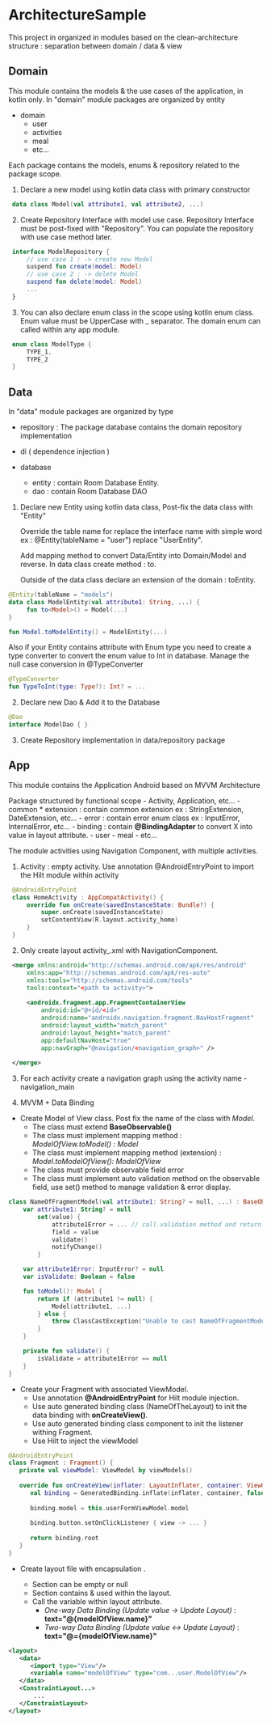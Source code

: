 # ArchitectureSample

This project in organized in modules based on the clean-architecture structure : separation between domain / data & view

## Domain
This module contains the models & the use cases of the application, in kotlin only.
In "domain" module packages are organized by entity
  - domain  
    - user
    - activities
    - meal
    - etc...


Each package contains the models, enums & repository related to the package scope.
   1. Declare a new model using kotlin data class with primary constructor
        
   ```kotlin
    data class Model(val attribute1, val attribute2, ...)
   ```
    
   2. Create Repository Interface with model use case. Repository Interface must be post-fixed with "Repository".
    You can populate the repository with use case method later.
    
   ```kotlin
    interface ModelRepository {
        // use case 1 : -> create new Model
        suspend fun create(model: Model)
        // use case 2 : -> delete Model
        suspend fun delete(model: Model)
        ...
    }
   ```

   3. You can also declare enum class in the scope using kotlin enum class. Enum value must be UpperCase with _ separator.
   The domain enum can called within any app module.
    
   ```kotlin
    enum class ModelType {
        TYPE_1,
        TYPE_2
    }
   ```

## Data
In "data" module packages are organized by type
  - repository : The package database contains the domain repository implementation

  - di ( dependence injection )

  - database
    - entity : contain Room Database Entity.
    - dao : contain Room Database DAO 

  1. Declare new Entity using kotlin data class, Post-fix the data class with "Entity"

       Override the table name for replace the interface name with simple word
       ex : @Entity(tableName = "user") replace "UserEntity".

       Add mapping method to convert Data/Entity into Domain/Model and reverse.
       In data class create method : to<Model>.

       Outside of the data class declare an extension of the domain : to<Model>Entity.
 
  ```kotlin
  @Entity(tableName = "models")
  data class ModelEntity(val attribute1: String, ...) {
       fun to<Model>() = Model(...)
  }

  fun Model.toModelEntity() = ModelEntity(...)
  ```

  Also if your Entity contains attribute with Enum type you need to create a type converter to convert the enum value to Int in database.
  Manage the null case conversion in @TypeConverter
       
  ```kotlin
  @TypeConverter
  fun TypeToInt(type: Type?): Int? = ...
  ```

  2. Declare new Dao & Add it to the Database
       
  ```kotlin
  @Dao
  interface ModelDao { }
  ```

  3. Create Repository implementation in data/repository package
    
## App
This module contains the Application Android based on MVVM Architecture

Package structured by functional scope
    - Activity, Application, etc...
    - common
        * extension : contain common extension ex : StringExtension, DateExtension, etc...
    - error : contain error enum class ex : InputError, InternalError, etc...
    - binding : contain **@BindingAdapter** to convert X into value in layout attribute.
    - user
    - meal
    - etc...
    
The module activities using Navigation Component, with multiple activities.
   1. <Name>Activity : empty activity. Use annotation @AndroidEntryPoint to import the Hilt module within activity
    
   ```kotlin
    @AndroidEntryPoint
    class HomeActivity : AppCompatActivity() {
        override fun onCreate(savedInstanceState: Bundle?) {
            super.onCreate(savedInstanceState)
            setContentView(R.layout.activity_home)
        }
    }
   ```
    
   2. Only create layout activity_<name>.xml with NavigationComponent.
    
   ```xml
    <merge xmlns:android="http://schemas.android.com/apk/res/android"
        xmlns:app="http://schemas.android.com/apk/res-auto"
        xmlns:tools="http://schemas.android.com/tools"
        tools:context="<path to activity>">
    
        <androidx.fragment.app.FragmentContainerView
            android:id="@+id/<id>"
            android:name="androidx.navigation.fragment.NavHostFragment"
            android:layout_width="match_parent"
            android:layout_height="match_parent"
            app:defaultNavHost="true"
            app:navGraph="@navigation/<navigation_graph>" />
    
    </merge>
   ```
    
   3. For each activity create a navigation graph using the activity name
    - navigation_main

   4. MVVM + Data Binding
   
   - Create Model of View class. Post fix the name of the class with *Model*.
      * The class must extend **BaseObservable()**
      * The class must implement mapping method : *ModelOfView.toModel() : Model*
      * The class must implement mapping method (extension) : *Model.toModelOfView(): ModelOfView*
      * The class must provide observable field error 
      * The class must implement auto validation method on the observable field, use set() method to manage validation & error display.

  ```kotlin
  class NameOfFragmentModel(val attribute1: String? = null, ...) : BaseObservable() {
      var attribute1: String? = null
          set(value) {
              attribute1Error = ... // call validation method and return error InputError
              field = value
              validate()
              notifyChange()
          }
  
      var attribute1Error: InputError? = null
      var isValidate: Boolean = false
  
      fun toModel(): Model {
          return if (attribute1 != null) {
              Model(attribute1, ...)
          } else {
              throw ClassCastException("Unable to cast NameOfFragmentModel in Model")
          }
      }
  
      private fun validate() {
          isValidate = attribute1Error == null
      }
  }
  ```

   - Create your Fragment with associated ViewModel.
      * Use annotation **@AndroidEntryPoint** for Hilt module injection.
      * Use auto generated binding class (NameOfTheLayout) to init the data binding with **onCreateView()**.
      * Use auto generated binding class component to init the listener withing Fragment.
      * Use Hilt to inject the viewModel
   
   ```kotlin
   @AndroidEntryPoint
   class Fragment : Fragment() {
      private val viewModel: ViewModel by viewModels()
       
      override fun onCreateView(inflater: LayoutInflater, container: ViewGroup?, savedInstanceState: Bundle?): View {
         val binding = GeneratedBinding.inflate(inflater, container, false)
       
         binding.model = this.userFormViewModel.model
       
         binding.button.setOnClickListener { view -> ... }
       
         return binding.root
      }
   }
   ```

   - Create layout file with encapsulation <layout>.
     * Section <data> can be empty or null
     * Section <data> contains <variable> & <import> used within the layout.
     * Call the variable within layout attribute.
       - *One-way Data Binding (Update value -> Update Layout)* : **text="@{modelOfView.name}"**
       - *Two-way Data Binding (Update value <-> Update Layout)* : **text="@={modelOfView.name}"**

   ```xml
   <layout>
      <data>
         <import type="View"/>
         <variable name="modelOfView" type="com...user.ModelOfView"/>
      </data>
      <ConstraintLayout...>
          ...
      </ConstraintLayout>
   </layout>
   ```


      
